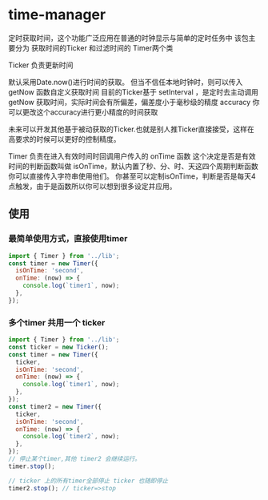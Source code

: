 # time-manager

定时获取时间，这个功能广泛应用在普通的时钟显示与简单的定时任务中
该包主要分为 获取时间的Ticker 和过滤时间的 Timer两个类

Ticker 负责更新时间

默认采用Date.now()进行时间的获取。
但当不信任本地时钟时，则可以传入 getNow 函数自定义获取时间
目前的Ticker基于 setInterval ，是定时去主动调用getNow 获取时间，实际时间会有所偏差，偏差度小于毫秒级的精度 accuracy 你可以更改这个accuracy进行更小精度的时间获取

未来可以开发其他基于被动获取的Ticker.也就是别人推Ticker直接接受，这样在高要求的时候可以更好的控制精度。

Timer 负责在进入有效时间时回调用户传入的 onTime 函数
这个决定是否是有效时间的判断函数叫做 isOnTime，默认内置了秒、分、时、天这四个周期判断函数你可以直接传入字符串使用他们。
你甚至可以定制isOnTime，判断是否是每天4点触发，由于是函数所以你可以想到很多设定并应用。

## 使用

### 最简单使用方式，直接使用timer

```javascript
import { Timer } from '../lib';
const timer = new Timer({
  isOnTime: 'second',
  onTime: (now) => {
    console.log(`timer1`, now);
  },
});
```

### 多个timer 共用一个 ticker

```javascript
import { Timer } from '../lib';
const ticker = new Ticker();
const timer = new Timer({
  ticker,
  isOnTime: 'second',
  onTime: (now) => {
    console.log(`timer1`, now);
  },
});
const timer2 = new Timer({
  ticker,
  isOnTime: 'second',
  onTime: (now) => {
    console.log(`timer2`, now);
  },
});
// 停止某个timer,其他 timer2 会继续运行。
timer.stop();

// ticker 上的所有timer全部停止 ticker 也随即停止
timer2.stop(); // ticker=>stop
```
